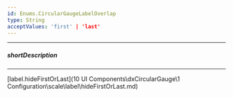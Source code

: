 ```yaml
---
id: Enums.CircularGaugeLabelOverlap
type: String
acceptValues: 'first' | 'last'
---
```

---
##### shortDescription
<!-- Description goes here -->

---
<!-- Description goes here -->
[label.hideFirstOrLast](10 UI Components\dxCircularGauge\1 Configuration\scale\label\hideFirstOrLast.md)